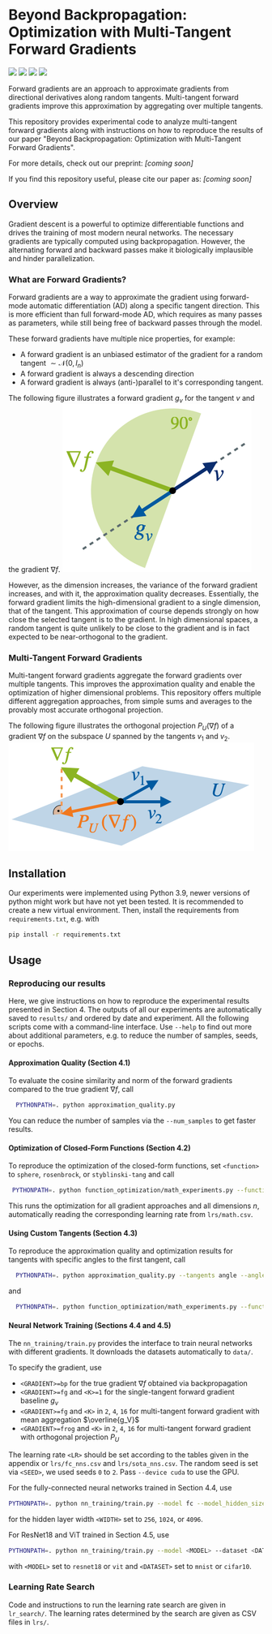 # Beyond Backpropagation: Optimization with Multi-Tangent Forward Gradients

[![](https://img.shields.io/badge/License-MIT-8CB423)](./LICENSE)
[![](https://img.shields.io/badge/Python-3.9+-8CB423)](https://www.python.org/downloads/)
[![](https://img.shields.io/badge/Contact-katharina.fluegel%40kit.edu-8CB423)](mailto:katharina.fluegel@kit.edu)
[![](https://img.shields.io/badge/Preprint-arXiv:COMING.SOON-8CB423)](https://arxiv.org/)

Forward gradients are an approach to approximate gradients from directional derivatives along random tangents.
Multi-tangent forward gradients improve this approximation by aggregating over multiple tangents.

This repository provides experimental code to analyze multi-tangent forward gradients along with instructions on how to reproduce the results of our paper "Beyond Backpropagation: Optimization with Multi-Tangent Forward Gradients".

For more details, check out our preprint: *[coming soon]*

If you find this repository useful, please cite our paper as: *[coming soon]*

## Overview
Gradient descent is a powerful to optimize differentiable functions and drives the training of most modern neural networks.
The necessary gradients are typically computed using backpropagation.
However, the alternating forward and backward passes make it biologically implausible and hinder parallelization.

### What are Forward Gradients?

Forward gradients are a way to approximate the gradient using forward-mode automatic differentiation (AD) along a specific tangent direction.
This is more efficient than full forward-mode AD, which requires as many passes as parameters, while still being free of backward passes through the model.

These forward gradients have multiple nice properties, for example:
- A forward gradient is an unbiased estimator of the gradient for a random tangent $\sim\mathcal{N}(0, I_n)$
- A forward gradient is always a descending direction
- A forward gradient is always (anti-)parallel to it's corresponding tangent. 

The following figure illustrates a forward gradient $g_v$ for the tangent $v$ and the gradient $\nabla f$.
![A single tangent forward gradient](./docs/forward_gradient.png)

However, as the dimension increases, the variance of the forward gradient increases, and with it, the approximation quality decreases.
Essentially, the forward gradient limits the high-dimensional gradient to a single dimension, that of the tangent.
This approximation of course depends strongly on how close the selected tangent is to the gradient.
In high dimensional spaces, a random tangent is quite unlikely to be close to the gradient and is in fact expected to be near-orthogonal to the gradient.

### Multi-Tangent Forward Gradients
Multi-tangent forward gradients aggregate the forward gradients over multiple tangents.
This improves the approximation quality and enable the optimization of higher dimensional problems.
This repository offers multiple different aggregation approaches, from simple sums and averages to the provably most accurate orthogonal projection.

The following figure illustrates the orthogonal projection $P_U(\nabla f)$ of a gradient $\nabla f$ on the subspace $U$ spanned by the tangents $v_1$ and $v_2$.
![The forward gradient as orthogonal projection](./docs/forward_gradient_projection.png)



## Installation
Our experiments were implemented using Python 3.9, newer versions of python might work but have not yet been tested.
It is recommended to create a new virtual environment.
Then, install the requirements from `requirements.txt`, e.g. with
```bash
pip install -r requirements.txt
```

## Usage

### Reproducing our results
Here, we give instructions on how to reproduce the experimental results presented in Section 4.
The outputs of all our experiments are automatically saved to `results/` and ordered by date and experiment.
All the following scripts come with a command-line interface. 
Use `--help` to find out more about additional parameters, e.g. to reduce the number of samples, seeds, or epochs.

#### Approximation Quality (Section 4.1)
To evaluate the cosine similarity and norm of the forward gradients compared to the true gradient $\nabla f$, call
```bash
  PYTHONPATH=. python approximation_quality.py
```
You can reduce the number of samples via the `--num_samples` to get faster results.


#### Optimization of Closed-Form Functions (Section 4.2)
To reproduce the optimization of the closed-form functions, set `<function>` to `sphere`, `rosenbrock`, or `styblinski-tang` and call
```bash
 PYTHONPATH=. python function_optimization/math_experiments.py --function <function> math_experiments
```
This runs the optimization for all gradient approaches and all dimensions $n$, automatically reading the corresponding learning rate from `lrs/math.csv`.

#### Using Custom Tangents (Section 4.3)
To reproduce the approximation quality and optimization results for tangents with specific angles to the first tangent, call
```bash
  PYTHONPATH=. python approximation_quality.py --tangents angle --angles 15 30 45 60 75 90
```
and
```bash
  PYTHONPATH=. python function_optimization/math_experiments.py --function styblinski-tang custom_tangents
```

#### Neural Network Training (Sections 4.4 and 4.5)

The `nn_training/train.py` provides the interface to train neural networks with different gradients.
It downloads the datasets automatically to `data/`.

To specify the gradient, use
- `<GRADIENT>=bp` for the true gradient $\nabla f$ obtained via backpropagation 
- `<GRADIENT>=fg` and `<K>=1` for the single-tangent forward gradient baseline $g_v$
- `<GRADIENT>=fg` and `<K>` in `2`, `4`, `16` for multi-tangent forward gradient with mean aggregation $\overline{g_V}$
- `<GRADIENT>=frog` and `<K>` in `2`, `4`, `16` for multi-tangent forward gradient with orthogonal projection $P_U$

The learning rate `<LR>` should be set according to the tables given in the appendix or `lrs/fc_nns.csv` and `lrs/sota_nns.csv`. 
The random seed is set via `<SEED>`, we used seeds `0` to `2`.
Pass `--device cuda` to use the GPU.

For the fully-connected neural networks trained in Section 4.4, use
```bash
PYTHONPATH=. python nn_training/train.py --model fc --model_hidden_size <WIDTH> --experiment_id fc_nn --output_name fc_w<WIDTH> --gradient_computation <GRADIENT> --num_directions <K> --initial_lr <LR> --seed <SEED>
```
for the hidden layer width `<WIDTH>` set to `256`, `1024`, or `4096`. 

For ResNet18 and ViT trained in Section 4.5, use
```bash
PYTHONPATH=. python nn_training/train.py --model <MODEL> --dataset <DATASET> --experiment_id sota_nn --output_name <MODEL>_<DATASET> --gradient_computation <GRADIENT> --num_directions <K> --initial_lr <LR> --seed <SEED>
```
with `<MODEL>` set to `resnet18` or `vit` and `<DATASET>` set to `mnist` or `cifar10`.


### Learning Rate Search
Code and instructions to run the learning rate search are given in `lr_search/`.
The learning rates determined by the search are given as CSV files in `lrs/`.